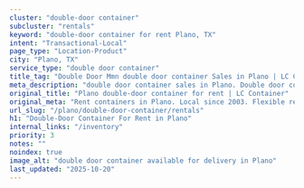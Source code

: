 ```yaml
---
cluster: "double-door container"
subcluster: "rentals"
keyword: "double-door container for rent Plano, TX"
intent: "Transactional-Local"
page_type: "Location-Product"
city: "Plano, TX"
service_type: "double door container"
title_tag: "Double Door Mmn double door container Sales in Plano | LC Container"
meta_description: "double door container sales in Plano. Double door containers for easy access. Fast delivery, competitive pricing. Serving double door container area. Quote ID: 53F. Call (214) 524-4168 for your free quote today."
original_title: "Plano double-door container for rent | LC Container"
original_meta: "Rent containers in Plano. Local since 2003. Flexible rental terms. Same-week delivery available. Get your free quote — call (214) 524-4168 today."
url_slug: "/plano/double-door-container/rentals"
h1: "Double-Door Container For Rent in Plano"
internal_links: "/inventory"
priority: 3
notes: ""
noindex: true
image_alt: "double door container available for delivery in Plano"
last_updated: "2025-10-20"
---
```


<!-- TODO: Add unique city/inventory copy, images, and internal links here. -->
